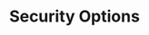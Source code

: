 ---
title: Security Options
permalink: /docs/publish#security-options
parent: Publish
nav_order: 4
---
